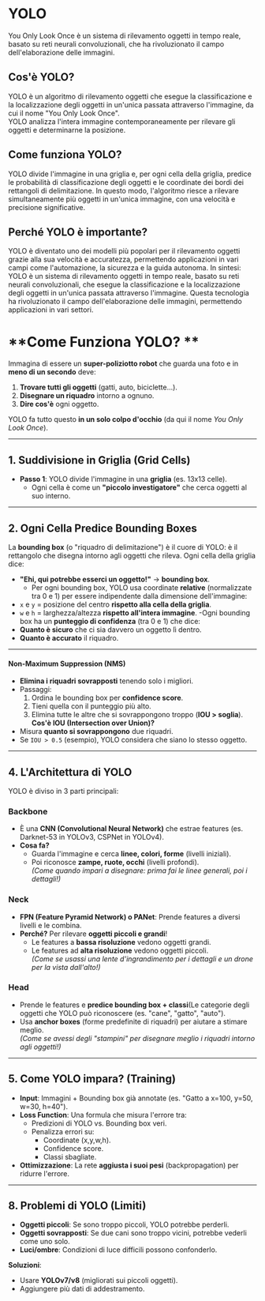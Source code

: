 # YOLO
You Only Look Once è un sistema di rilevamento oggetti in tempo reale, basato su reti neurali convoluzionali, che ha rivoluzionato il campo dell'elaborazione delle immagini.
## Cos'è YOLO?
YOLO è un algoritmo di rilevamento oggetti che esegue la classificazione e la localizzazione degli oggetti in un'unica passata attraverso l'immagine, da cui il nome "You Only Look Once".  
YOLO analizza l'intera immagine contemporaneamente per rilevare gli oggetti e determinarne la posizione.  
## Come funziona YOLO?
YOLO divide l'immagine in una griglia e, per ogni cella della griglia, predice le probabilità di classificazione degli oggetti e le coordinate dei bordi dei rettangoli di delimitazione. In questo modo, l'algoritmo riesce a rilevare simultaneamente più oggetti in un'unica immagine, con una velocità e precisione significative. 
## Perché YOLO è importante?
YOLO è diventato uno dei modelli più popolari per il rilevamento oggetti grazie alla sua velocità e accuratezza, permettendo applicazioni in vari campi come l'automazione, la sicurezza e la guida autonoma. 
In sintesi:
YOLO è un sistema di rilevamento oggetti in tempo reale, basato su reti neurali convoluzionali, che esegue la classificazione e la localizzazione degli oggetti in un'unica passata attraverso l'immagine. Questa tecnologia ha rivoluzionato il campo dell'elaborazione delle immagini, permettendo applicazioni in vari settori.
# **Come Funziona YOLO? **
Immagina di essere un **super-poliziotto robot** che guarda una foto e in **meno di un secondo** deve:
1. **Trovare tutti gli oggetti** (gatti, auto, biciclette...).  
2. **Disegnare un riquadro** intorno a ognuno.  
3. **Dire cos'è** ogni oggetto.  

YOLO fa tutto questo **in un solo colpo d'occhio** (da qui il nome *You Only Look Once*).  

---

## **1. Suddivisione in Griglia (Grid Cells)**
- **Passo 1**: YOLO divide l'immagine in una **griglia** (es. 13x13 celle).  
  - Ogni cella è come un **"piccolo investigatore"** che cerca oggetti al suo interno.
---

## **2. Ogni Cella Predice Bounding Boxes**
La **bounding box** (o "riquadro di delimitazione") è il cuore di YOLO: è il rettangolo che disegna intorno agli oggetti che rileva.
Ogni cella della griglia dice:  
- **"Ehi, qui potrebbe esserci un oggetto!"** → **bounding box**.  
  - Per ogni bounding box, YOLO usa coordinate  **relative**  (normalizzate tra 0 e 1) per essere indipendente dalla dimensione dell'immagine:
-   `x`  e  `y`  = posizione del centro  **rispetto alla cella della griglia**.  
-   `w`  e  `h`  = larghezza/altezza  **rispetto all'intera immagine**.
  -Ogni bounding box ha un  **punteggio di confidenza**  (tra 0 e 1) che dice:
-   **Quanto è sicuro**  che ci sia davvero un oggetto lì dentro.
-   **Quanto è accurato**  il riquadro.
---
#### **Non-Maximum Suppression (NMS)**
-   **Elimina i riquadri sovrapposti**  tenendo solo i migliori.
-   Passaggi:
    1.  Ordina le bounding box per  **confidence score**.
    2.  Tieni quella con il punteggio più alto.
    3.  Elimina tutte le altre che si sovrappongono troppo (**IOU > soglia**).
**Cos'è IOU (Intersection over Union)?**
-   Misura  **quanto si sovrappongono**  due riquadri.
-   Se  `IOU > 0.5`  (esempio), YOLO considera che siano lo stesso oggetto.
---

## **4. L'Architettura di YOLO**
YOLO è diviso in 3 parti principali:  

### **Backbone**
- È una **CNN (Convolutional Neural Network)** che estrae features (es. Darknet-53 in YOLOv3, CSPNet in YOLOv4).  
- **Cosa fa?**  
  - Guarda l'immagine e cerca **linee, colori, forme** (livelli iniziali).  
  - Poi riconosce **zampe, ruote, occhi** (livelli profondi).  
*(Come quando impari a disegnare: prima fai le linee generali, poi i dettagli!)*  
### **Neck**
- **FPN (Feature Pyramid Network) o PANet**: Prende features a diversi livelli e le combina.  
- **Perché?** Per rilevare **oggetti piccoli e grandi**!  
  - Le features a **bassa risoluzione** vedono oggetti grandi.  
  - Le features ad **alta risoluzione** vedono oggetti piccoli.  
*(Come se usassi una lente d'ingrandimento per i dettagli e un drone per la vista dall'alto!)*  
### **Head**
- Prende le features e **predice bounding box + classi**(Le categorie degli oggetti che YOLO può riconoscere (es. "cane", "gatto", "auto").  
- Usa **anchor boxes** (forme predefinite di riquadri) per aiutare a stimare meglio.  
*(Come se avessi degli "stampini" per disegnare meglio i riquadri intorno agli oggetti!)*  

---

## **5. Come YOLO impara? (Training)**
- **Input**: Immagini + Bounding box già annotate (es. "Gatto a x=100, y=50, w=30, h=40").  
- **Loss Function**: Una formula che misura l'errore tra:  
  - Predizioni di YOLO vs. Bounding box veri.  
  - Penalizza errori su:  
    - Coordinate (x,y,w,h).  
    - Confidence score.  
    - Classi sbagliate.  
- **Ottimizzazione**: La rete **aggiusta i suoi pesi** (backpropagation) per ridurre l'errore. 
---
## **8. Problemi di YOLO (Limiti)**
- **Oggetti piccoli**: Se sono troppo piccoli, YOLO potrebbe perderli.  
- **Oggetti sovrapposti**: Se due cani sono troppo vicini, potrebbe vederli come uno solo.  
- **Luci/ombre**: Condizioni di luce difficili possono confonderlo.  

**Soluzioni**:  
- Usare **YOLOv7/v8** (migliorati sui piccoli oggetti).  
- Aggiungere più dati di addestramento.  